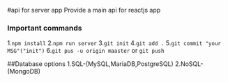 #api for server app
Provide a main api for reactjs app

### Important commands
1.`npm install`
2.`npm run server`
3.`git init`
4.`git add .`
5.`git commit "your MSG"("init")`
6.`git pus -u origin maaster` or `git push`

##Database options
1.SQL-(MySQL,MariaDB,PostgreSQL)
2.NoSQL-(MongoDB)

